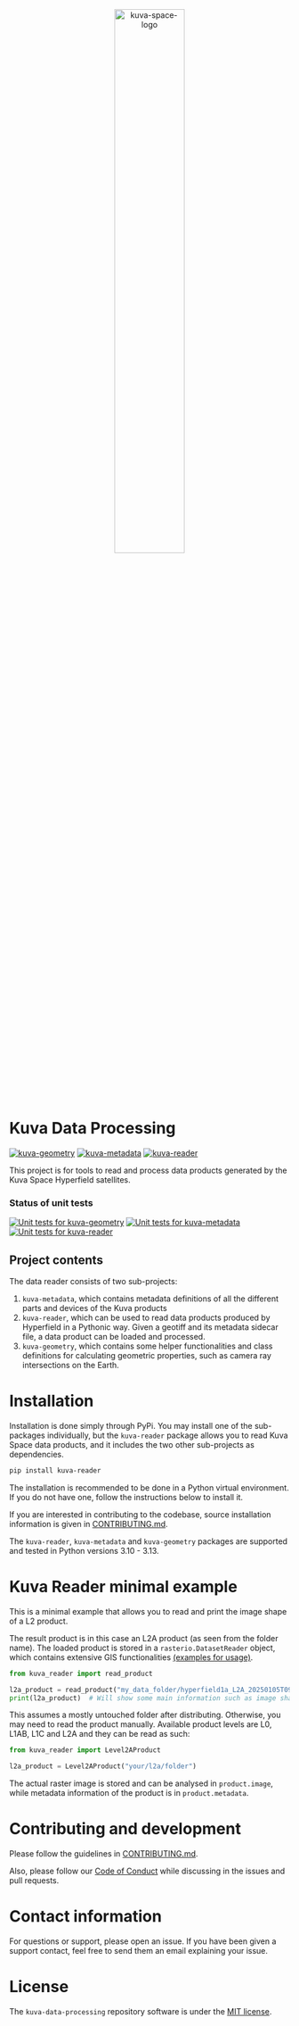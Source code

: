 <div align="center">
  <picture>
    <source media="(prefers-color-scheme: dark)" srcset="https://github.com/user-attachments/assets/1d8b44f1-1999-4cfb-8744-32871056c253">
    <img alt="kuva-space-logo" src="https://github.com/user-attachments/assets/d8f47cc8-1491-4d0c-a8cf-318ea7e0afdc" width="50%">
  </picture>
</div>

# Kuva Data Processing

[![kuva-geometry](https://img.shields.io/pypi/v/kuva-geometry.svg?label=kuva-geometry)](https://pypi.org/project/kuva-geometry/)
[![kuva-metadata](https://img.shields.io/pypi/v/kuva-metadata.svg?label=kuva-metadata)](https://pypi.org/project/kuva-metadata/)
[![kuva-reader](https://img.shields.io/pypi/v/kuva-reader.svg?label=kuva-reader)](https://pypi.org/project/kuva-reader/)

This project is for tools to read and process data products
generated by the Kuva Space Hyperfield satellites.

### Status of unit tests

[![Unit tests for kuva-geometry](https://github.com/KuvaSpace/kuva-data-processing/actions/workflows/test-kuva-geometry.yml/badge.svg?branch=main)](https://github.com/KuvaSpace/kuva-data-processing/actions/workflows/test-kuva-geometry.yml?branch=main)
[![Unit tests for kuva-metadata](https://github.com/KuvaSpace/kuva-data-processing/actions/workflows/test-kuva-metadata.yml/badge.svg?branch=main)](https://github.com/KuvaSpace/kuva-data-processing/actions/workflows/test-kuva-metadata.yml?branch=main)
[![Unit tests for kuva-reader](https://github.com/KuvaSpace/kuva-data-processing/actions/workflows/test-kuva-reader.yml/badge.svg?branch=main)](https://github.com/KuvaSpace/kuva-data-processing/actions/workflows/test-kuva-reader.yml?branch=main)

## Project contents

The data reader consists of two sub-projects:

1. `kuva-metadata`, which contains metadata definitions of all the different parts and
devices of the Kuva products
2. `kuva-reader`, which can be used to read data products produced by Hyperfield in a
Pythonic way. Given a geotiff and its metadata sidecar file, a data product can be
loaded and processed.
3. `kuva-geometry`, which contains some helper functionalities and class definitions for
calculating geometric properties, such as camera ray intersections on the Earth.


# Installation

Installation is done simply through PyPi. You may install one of the sub-packages individually, but the `kuva-reader` package allows you to read Kuva Space data products, and it includes the two other sub-projects as dependencies.

```sh
pip install kuva-reader
```

The installation is recommended to be done in a Python virtual environment. If you do not have one, follow the instructions below to install it.

If you are interested in contributing to the codebase, source installation information is given in [CONTRIBUTING.md](CONTRIBUTING.md).

The `kuva-reader`, `kuva-metadata` and `kuva-geometry` packages are supported and tested in Python versions 3.10 - 3.13.

# Kuva Reader minimal example

This is a minimal example that allows you to read and print the image shape of a L2 product.

The result product is in this case an L2A product (as seen from the folder name).
The loaded product is stored in a `rasterio.DatasetReader` object, which contains extensive GIS functionalities [(examples for usage)](https://rasterio.readthedocs.io/en/stable/api/rasterio.io.html#rasterio.io.DatasetReader).

```python
from kuva_reader import read_product

l2a_product = read_product("my_data_folder/hyperfield1a_L2A_20250105T092548")
print(l2a_product)  # Will show some main information such as image shape and CRS
```

This assumes a mostly untouched folder after distributing. Otherwise, you may need to
read the product manually. Available product levels are L0, L1AB, L1C and L2A and they
can be read as such:

```python
from kuva_reader import Level2AProduct

l2a_product = Level2AProduct("your/l2a/folder")
```

The actual raster image is stored and can be analysed in `product.image`, while metadata
information of the product is in `product.metadata`. 

# Contributing and development

Please follow the guidelines in [CONTRIBUTING.md](CONTRIBUTING.md).

Also, please follow our [Code of Conduct](CODE_OF_CONDUCT.md) while discussing in the
issues and pull requests.

# Contact information

For questions or support, please open an issue. If you have been given a support contact,
feel free to send them an email explaining your issue.

# License

The `kuva-data-processing` repository software is under the [MIT license](LICENSE.md).
